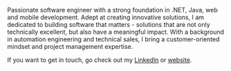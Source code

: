 Passionate software engineer with a strong foundation in .NET, Java, web and mobile development. Adept at creating innovative solutions, I am dedicated to building software that matters - solutions that are not only technically excellent, but also have a meaningful impact. With a background in automation engineering and technical sales, I bring a customer-oriented mindset and project management expertise.

If you want to get in touch, go check out my [LinkedIn](https://www.linkedin.com/in/lukas-allmer/) or [website](https://lukas.allmer.org).

